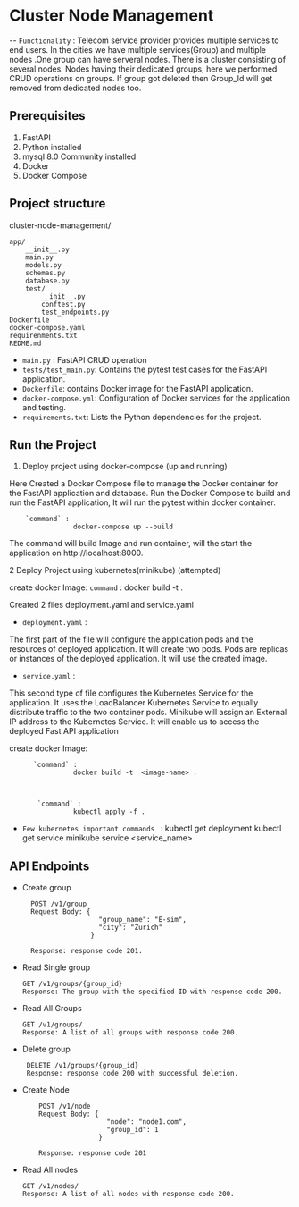 # Cluster Node Management

-- `Functionality` :
 Telecom service provider provides multiple services to end users.
 In the cities we have multiple services(Group) and multiple nodes .One group can have serveral nodes.
 There is a cluster consisting of several nodes.
 Nodes having their dedicated groups, here we performed CRUD operations on groups. 
 If group got deleted then Group_Id will get removed from dedicated nodes too.
  
## Prerequisites

1. FastAPI 
2. Python installed 
3. mysql 8.0 Community installed
4. Docker
5. Docker Compose



## Project structure
cluster-node-management/

    app/
        __init__.py
        main.py
        models.py
        schemas.py
        database.py
        test/
            __init__.py
            conftest.py
            test_endpoints.py
    Dockerfile
    docker-compose.yaml
    requirenments.txt
    REDME.md

- `main.py` : FastAPI CRUD operation
- `tests/test_main.py`: Contains the pytest test cases for the FastAPI application.
-  `Dockerfile`: contains Docker image for the FastAPI application.
- `docker-compose.yml`: Configuration of Docker services for the application and testing.
- `requirements.txt`: Lists the Python dependencies for the project.
        
## Run the Project  
1. Deploy project using docker-compose (up and running)
    
Here Created a Docker Compose file to manage the Docker container for the FastAPI application and database.
Run the Docker Compose to build and run the FastAPI application,
It will run the pytest within docker container.

        `command` : 
                    docker-compose up --build


The command will build Image and run container, will the start the application on http://localhost:8000.

2 Deploy Project using kubernetes(minikube) (attempted)

create docker Image:
        `command` : 
                    docker build -t  <image-name> .
    

Created 2 files deployment.yaml and service.yaml

- `deployment.yaml` : 

The first part of the file will configure the application pods and the resources of  deployed application. 
It will create two pods. Pods are replicas or instances of the deployed application. 
It will use the created image.

- `service.yaml` : 

This second type of file configures the Kubernetes Service for the application. 
It uses the LoadBalancer Kubernetes Service to equally distribute traffic to the two container pods. 
Minikube will assign an External IP address to the Kubernetes Service. 
It will enable us to access the deployed Fast API application

create docker Image:


          `command` : 
                    docker build -t  <image-name> .
    


           `command` : 
                    kubectl apply -f .


- `Few kubernetes important commands ` :
                 kubectl get deployment
                 kubectl get service
                 minikube service <service_name>


## API Endpoints
- Create group

        POST /v1/group
        Request Body: {
                         "group_name": "E-sim",
                         "city": "Zurich"
                       }

        Response: response code 201.
- Read Single group

      GET /v1/groups/{group_id}
      Response: The group with the specified ID with response code 200.


- Read All Groups

      GET /v1/groups/
      Response: A list of all groups with response code 200.


- Delete group

       DELETE /v1/groups/{group_id}
       Response: response code 200 with successful deletion.

- Create Node 

          POST /v1/node
          Request Body: {
                           "node": "node1.com",
                           "group_id": 1
                         }

          Response: response code 201

- Read All nodes

      GET /v1/nodes/
      Response: A list of all nodes with response code 200.
